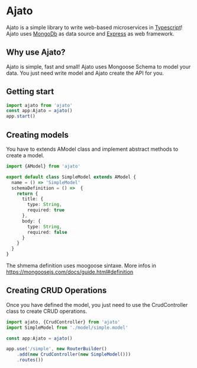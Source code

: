 # Ajato

Ajato is a simple library to write web-based microservices in [Typescript](https://www.typescriptlang.org/)! Ajato uses [MongoDb](https://www.mongodb.com/) as data source and [Express](https://expressjs.com/) as web framework.

## Why use Ajato?

Ajato is simple, fast and small! Ajato uses Mongoose Schema to model your data. You just need write model and Ajato create the API for you.

## Getting start

```typescript
import ajato from 'ajato'
const app:Ajato = ajato()
app.start()
```

## Creating models

You have to extends AModel class and implement abstract methods to create a model. 

```typescript
import {AModel} from 'ajato'

export default class SimpleModel extends AModel {
  name = () => 'SimpleModel'
  schemaDefinition = () =>  {
    return {
      title: {
        type: String,
        required: true
      },
      body: {
        type: String,
        required: false
      }
    }
  }
}
```

The shmema definition uses moogoose sintaxe. More infos in https://mongoosejs.com/docs/guide.html#definition

## Creating CRUD Operations

Once you have defined the model, you just need to use the CrudController class to create CRUD operations.

```typescript
import ajato, {CrudController} from 'ajato'
import SimpleModel from './model/simple.model'

const app:Ajato = ajato()

app.use('/simple', new RouterBuilder()
    .add(new CrudController(new SimpleModel()))
    .routes())
```